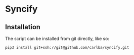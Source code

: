 # Syncify

## Installation

The script can be installed from git directly, like so:

```shell
pip3 install git+ssh://git@github.com/carlba/syncify.git
```
